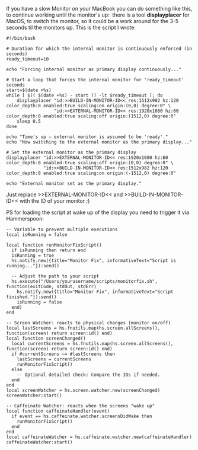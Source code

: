 If you have a slow Monitor on your MacBook you can do something like this, to continue working until the monitor's up:
 there is a tool **displayplacer** for MacOS, to switch the monitor, so it could be a work around for the 3-5 seconds til the monitors up. 
This is the script I wrote: 

```
#!/bin/bash

# Duration for which the internal monitor is continuously enforced (in seconds)
ready_timeout=10

echo "Forcing internal monitor as primary display continuously..."

# Start a loop that forces the internal monitor for 'ready_timeout' seconds
start=$(date +%s)
while [ $(( $(date +%s) - start )) -lt $ready_timeout ]; do
    displayplacer "id:>>BUILD-IN-MONITOR-ID<< res:1512x982 hz:120 color_depth:8 enabled:true scaling:on origin:(0,0) degree:0" \
                  "id:>>EXTERNAL-MONITOR-ID<< res:1920x1080 hz:60 color_depth:8 enabled:true scaling:off origin:(1512,0) degree:0"
    sleep 0.5
done

echo "Time's up – external monitor is assumed to be 'ready'."
echo "Now switching to the external monitor as the primary display..."

# Set the external monitor as the primary display
displayplacer "id:>>EXTERNAL-MONITOR-ID<< res:1920x1080 hz:60 color_depth:8 enabled:true scaling:off origin:(0,0) degree:0" \
              "id:>>BUILD-IN-MONITOR-ID<< res:1512x982 hz:120 color_depth:8 enabled:true scaling:on origin:(-1512,0) degree:0"

echo "External monitor set as the primary display."

```



Just replace >>EXTERNAL-MONITOR-ID<< and >>BUILD-IN-MONITOR-ID<< with the ID of your monitor ;)



PS for loading the script at wake up of the display you need to trigger it via Hammerspoon:
```
-- Variable to prevent multiple executions
local isRunning = false

local function runMonitorFixScript()
  if isRunning then return end
  isRunning = true
  hs.notify.new({title="Monitor Fix", informativeText="Script is running..."}):send()
  
  -- Adjust the path to your script
  hs.execute("/Users/yourusername/scripts/monitorfix.sh", function(exitCode, stdOut, stdErr)
    hs.notify.new({title="Monitor Fix", informativeText="Script finished."}):send()
    isRunning = false
  end)
end

-- Screen Watcher: reacts to physical changes (monitor on/off)
local lastScreens = hs.fnutils.map(hs.screen.allScreens(), function(screen) return screen:id() end)
local function screenChanged()
  local currentScreens = hs.fnutils.map(hs.screen.allScreens(), function(screen) return screen:id() end)
  if #currentScreens ~= #lastScreens then
    lastScreens = currentScreens
    runMonitorFixScript()
  else
    -- Optional detailed check: Compare the IDs if needed.
  end
end
local screenWatcher = hs.screen.watcher.new(screenChanged)
screenWatcher:start()

-- Caffeinate Watcher: reacts when the screens "wake up"
local function caffeinateHandler(event)
  if event == hs.caffeinate.watcher.screensDidWake then
    runMonitorFixScript()
  end
end
local caffeinateWatcher = hs.caffeinate.watcher.new(caffeinateHandler)
caffeinateWatcher:start()

```
